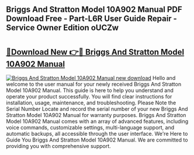 ## Briggs And Stratton Model 10A902 Manual PDF Download Free - Part-L6R User Guide Repair - Service Owner Edition oUCZw

# <h2><a href="http://bc76977.oget.top/?id=Briggs+And+Stratton+Model+10A902+Manual">🔗Download New 👉🔴 Briggs And Stratton Model 10A902 Manual</a></h2>

[![Briggs And Stratton Model 10A902 Manual new download](https://i.imgur.com/5g1atiW.png)](http://bc76977.oget.top/?id=Briggs+And+Stratton+Model+10A902+Manual)
Hello and welcome to the user manual for your newly received Briggs And Stratton Model 10A902 Manual. This guide is here to help you understand and operate your product successfully. You will find clear instructions for installation, usage, maintenance, and troubleshooting. Please Note the Serial Number Locate and record the serial number of your new Briggs And Stratton Model 10A902 Manual for warranty purposes. Briggs And Stratton Model 10A902 Manual comes with an array of advanced features, including voice commands, customizable settings, multi-language support, and automatic backups, all accessible through the user interface. We're Here to Guide You Briggs And Stratton Model 10A902 Manual. We are committed to providing you with comprehensive support.
